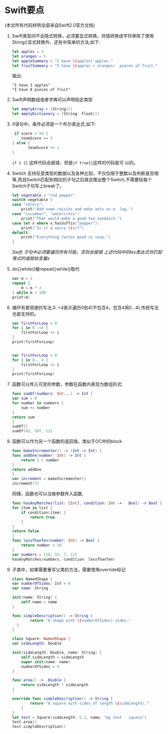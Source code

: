 # Swift要点
(本文所有代码样例全部来自Swift2.0官方文档)

1. Swift类型间不会隐式转换，必须要显式转换。将值转换成字符串除了使用String()显式转换外，还有中简单的方法,如下:

	``` Swift
	let apples = 3
	let oranges = 5
	let appleSummary = "I have \(apples) apples."
	let fruitSummary = "I have \(apples + oranges) 	pieces of fruit."
	```
	输出:
	
	```
	"I have 3 apples"
	"I have 8 pieces of fruit"
	```
2. Swift声明数组或者字典可以声明指定类型

	``` Swift
	let emptyArray = [String]()
	let emptyDictionary = [String: Float]()
	```
3. if语句中，条件必须是一个布尔表达式,如下:

	```Swift
	 if score > 50 {
        teamScore += 3
    } else {
    	   teamScore += 1
    }
	```
	`if 1 {}` 这样代码会报错，但是`if true{}`这样的代码是可	以的。
4. Switch 支持任意类型的数据以及各种比较，不仅仅限于整数以及判断是否相等,而且Switch匹配到相应的子句之后就会推出整个Switch,不需要给每个Switch子句写上break了。

	```Swift
	let vegetable = "red pepper"
	switch vegetable {
	case "celery":
    	print("Add some raisins and make ants on a 	log.")
	case "cucumber", "watercress":
	    print("That would make a good tea sandwich.")
	case let x where x.hasSuffix("pepper"):
	    print("Is it a spicy \(x)?")
	default:
	    print("Everything tastes good in soup.")
	}
	```
	*Swift 子句中必须要遍历所有可能，否则会报错*
	*上述代码中的lex表达式将匹配等式的值赋给变量x*
5. do{}while()被repeat{}while()取代

	```Swift
	var m = 2
	repeat {
	    m = m * 2
	} while m < 100
	print(m)
	```
6. 循环有更简便的写法,0..<4表示遍历0到4(不包含4，包含4用0...4),传统写法也是支持的。

	```Swift
	var firstForLoop = 0
	for i in 0..<4 {
	    firstForLoop += i
	}
	print(firstForLoop)
	
	
	var firstForLoop = 0
	for i in 0...4 {
	    firstForLoop += i
	}
	print(firstForLoop)
	```
7. 函数可以传入可变的参数，参数在函数内表现为数组形式:
	```Swift
	func sumOf(numbers: Int...) -> Int {
    var sum = 0
    for number in numbers {
        sum += number
    }
    return sum
	}
	sumOf()
	sumOf(42, 597, 12)
	```
8. 函数可以作为另一个函数的返回值，类似于OC中的block

	```Swift
	func makeIncrementer() -> (Int -> Int) {
    func addOne(number: Int) -> Int {
        return 1 + number
    }
    return addOne
	}
	var increment = makeIncrementer()
	increment(7)
	```
	
	同理，函数也可以当做参数传入函数,
	
	```Swift
	func hasAnyMatches(list: [Int], condition: Int -> 	Bool) -> Bool {
    for item in list {
        if condition(item) {
            return true
        }
    }
    return false
	}
	func lessThanTen(number: Int) -> Bool {
	    return number < 10
	}
	var numbers = [20, 19, 7, 12]
	hasAnyMatches(numbers, condition: lessThanTen)
	```
9. 子类中，如果需要重写父类的方法，需要使用override标记

	```Swift
	class NamedShape {
    var numberOfSides: Int = 0
    var name: String

    init(name: String) {
        self.name = name
    }

    func simpleDescription() -> String {
	        return "A shape with \(numberOfSides) sides."
	  }
	}
	
	class Square: NamedShape {
    var sideLength: Double

    init(sideLength: Double, name: String) {
        self.sideLength = sideLength
        super.init(name: name)
        numberOfSides = 4
    }

    func area() ->  Double {
        return sideLength * sideLength
    }

    override func simpleDescription() -> String {
	        return "A square with sides of length \(sideLength)."
	    }
	}
	let test = Square(sideLength: 5.2, name: "my test 	square")
	test.area()
	test.simpleDescription()
	```







